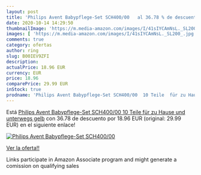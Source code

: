 ```yaml
---
layout: post
title: 'Philips Avent Babypflege-Set SCH400/00   al 36.78 % de descuento'
date: 2020-10-14 14:29:50
thumbnailImage: 'https://m.media-amazon.com/images/I/41sIYCAmNsL._SL200_.jpg'
images: [ 'https://m.media-amazon.com/images/I/41sIYCAmNsL._SL200_.jpg' ]
comments: true
category: ofertas
author: ring
slug: B00IEV9ZFI
description:
actualPrice: 18.96 EUR
currency: EUR
price: 18.96
comparePrice: 29.99 EUR
inStock: true
prodname: 'Philips Avent Babypflege-Set SCH400/00  10 Teile  für zu Hause und unterwegs  gelb'
---
```


Está [Philips Avent Babypflege-Set SCH400/00  10 Teile  für zu Hause und unterwegs  gelb](https://www.amazon.de/dp/B00IEV9ZFI/?tag=tolees0ca-21) con 36.78 de descuento por 18.96 EUR (original: 29.99 EUR) en el siguiente enlace!

[![Philips Avent Babypflege-Set SCH400/00  ](https://m.media-amazon.com/images/I/41sIYCAmNsL._SL200_.jpg)](https://www.amazon.de/dp/B00IEV9ZFI/?tag=tolees0ca-21)

[Ver la oferta!!](https://www.amazon.de/dp/B00IEV9ZFI/?tag=tolees0ca-21)

Links participate in Amazon Associate program and might generate a comission on qualifying sales


